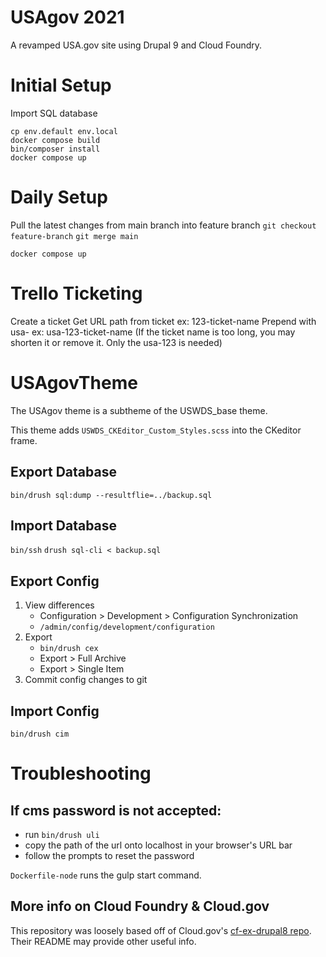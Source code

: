 # USAgov 2021

A revamped USA.gov site using Drupal 9 and Cloud Foundry.

# Initial Setup

Import SQL database

```
cp env.default env.local
docker compose build
bin/composer install
docker compose up
```

# Daily Setup

Pull the latest changes from main branch into feature branch
`git checkout feature-branch`
`git merge main`
```
docker compose up
```

# Trello Ticketing
Create a ticket
Get URL path from ticket
ex: 123-ticket-name
Prepend with usa-
ex: usa-123-ticket-name
(If the ticket name is too long, you may shorten it or remove it. Only the usa-123 is needed)

# USAgovTheme
The USAgov theme is a subtheme of the USWDS_base theme.

This theme adds `USWDS_CKEditor_Custom_Styles.scss` into the CKeditor frame.

## Export Database

`bin/drush sql:dump --resultflie=../backup.sql`

## Import Database
`bin/ssh`
`drush sql-cli < backup.sql`
## Export Config

1. View differences
    * Configuration > Development > Configuration Synchronization
    * `/admin/config/development/configuration`
2. Export 
    * `bin/drush cex`
    * Export > Full Archive
    * Export > Single Item
3. Commit config changes to git

## Import Config
`bin/drush cim`

# Troubleshooting
## If cms password is not accepted:
* run `bin/drush uli`
* copy the path of the url onto localhost in your browser's URL bar
* follow the prompts to reset the password

`Dockerfile-node` runs the gulp start command.


## More info on Cloud Foundry & Cloud.gov

This repository was loosely based off of Cloud.gov's [cf-ex-drupal8 repo](https://github.com/cloud-gov/cf-ex-drupal8). Their README may provide other useful info.